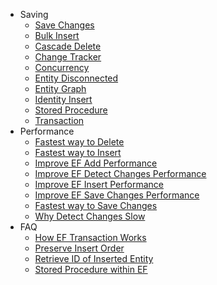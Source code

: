 - Saving
   - [Save Changes](/save-changes)
   - [Bulk Insert](/bulk-insert)
   - [Cascade Delete](/cascade-delete)
   - [Change Tracker](/change-tracker)
   - [Concurrency](/concurrency)
   - [Entity Disconnected](/entity-disconnected)
   - [Entity Graph](/entity-graph")
   - [Identity Insert](/identity-insert)
   - [Stored Procedure](/save-data-using-stored-procedure)
   - [Transaction](/transaction)
- Performance
   - [Fastest way to Delete](/delete-records)
   - [Fastest way to Insert](/fastest-way-to-insert)
   - [Improve EF Add Performance](/improve-ef-add-performance)
   - [Improve EF Detect Changes Performance](/improve-ef-detect-changes-performance)
   - [Improve EF Insert  Performance](/improve-ef-insert-performance)
   - [Improve EF Save Changes Performance](/improve-ef-save-changes-performance)
   - [Fastest way to Save Changes](/save-changes-performance)
   - [Why Detect Changes Slow](/why-detect-changes-slow)
- FAQ
   - [How EF Transaction Works](/how-ef-transaction-works")
   - [Preserve Insert Order](/preserve-insert-order)
   - [Retrieve ID of Inserted Entity](/retrieve-id-of-inserted-entity)
   - [Stored Procedure within EF](/stored-procedure-within-ef)